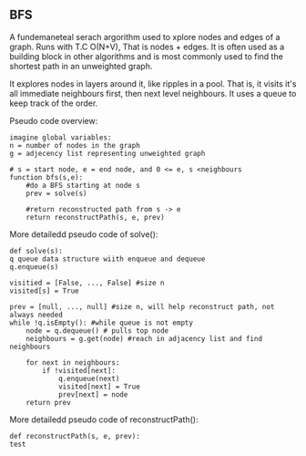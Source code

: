## BFS ##

A fundemaneteal serach argorithm used to xplore nodes and edges of a graph.
Runs with T.C O(N+V), That is nodes + edges. 
It is often used as a building block in other algorithms and is 
most commonly used to find the shortest path in an unweighted graph.

It explores nodes in layers around it, like ripples in a pool. 
That is, it visits it's all immediate neighbours first, then next level 
neighbours. It uses a queue to keep track of the order. 


Pseudo code overview:
```
imagine global variables:
n = number of nodes in the graph
g = adjecency list representing unweighted graph

# s = start node, e = end node, and 0 <= e, s <neighbours
function bfs(s,e):
	#do a BFS starting at node s
	prev = solve(s)

	#return reconstructed path from s -> e
	return reconstructPath(s, e, prev)
```

More detailedd pseudo code of solve():
```
def solve(s):
q queue data structure wiith enqueue and dequeue
q.enqueue(s)

visitied = [False, ..., False] #size n
visited[s] = True

prev = [null, ..., null] #size n, will help reconstruct path, not always needed
while !q.isEmpty(): #while queue is not empty
	node = q.dequeue() # pulls top node
	neighbours = g.get(node) #reach in adjacency list and find neighbours

	for next in neighbours:
		if !visited[next]:
			q.enqueue(next)
			visited[next] = True
			prev[next] = node
	return prev
```
More detailedd pseudo code of reconstructPath():
```
def reconstructPath(s, e, prev):
test
